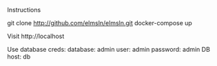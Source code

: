 Instructions

git clone http://github.com/elmsln/elmsln.git
docker-compose up

Visit http://localhost

Use database creds:
    database: admin
    user: admin
    password: admin
    DB host: db
